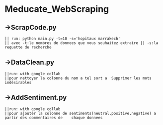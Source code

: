 # Meducate_WebScraping
## ->ScrapCode.py
    || run: python main.py -t=10 -s='hopitaux marrakech'
    || avec -t:le nombres de donnees que vous souhaitez extraire || -s:la requette de recherche
## ->DataClean.py
    ||run: with google collab
    ||pour nettoyer la colonne du nom a tel sort a  Supprimer les mots indésirables
## ->AddSentiment.py
    ||run: with google collab
    ||pour ajouter la colonne de sentiments(neutral,positive,negative) a partir des commentaires de    chaque donnees